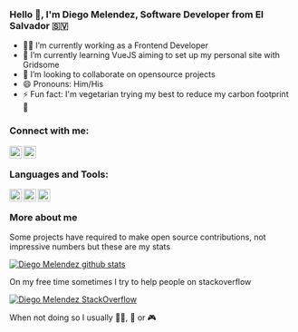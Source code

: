 ### Hello 👋, I'm Diego Melendez, Software Developer from El Salvador 🇸🇻

- :man_technologist: I’m currently working as a Frontend Developer
- 🌱 I’m currently learning VueJS aiming to set up my personal site with Gridsome
- :telescope: I’m looking to collaborate on opensource projects
- 😄 Pronouns: Him/His
- ⚡ Fun fact: I'm vegetarian trying my best to reduce my carbon footprint :footprints: 

### Connect with me:

[<img align="left" alt="Diego Melendez | LinkedIn" width="22px" src="https://cdn.jsdelivr.net/npm/simple-icons@v3/icons/linkedin.svg" />][linkedin]
[<img align="left" alt="Diego Melendez | email" width="22px" src="https://cdn.jsdelivr.net/npm/simple-icons@v3/icons/gmail.svg" />][gmail]

<br />

### Languages and Tools:

<a href="https://reactjs.org/" target="_blank">
  <img align="left" alt="ReactJS" width="22px" src="https://cdn.jsdelivr.net/npm/simple-icons@v3/icons/react.svg" />
</a>
<a href="https://www.typescriptlang.org/" target="_blank">
  <img align="left" alt="ReactJS" width="22px" src="https://cdn.jsdelivr.net/npm/simple-icons@v3/icons/typescript.svg" />
</a>
<a href="https://www.gatsbyjs.com/" target="_blank">
  <img align="left" alt="ReactJS" width="22px" src="https://cdn.jsdelivr.net/npm/simple-icons@v3/icons/gatsby.svg" />
</a>

<br />

### More about me

Some projects have required to make open source contributions, not impressive numbers but these are my stats

[![Diego Melendez github stats](https://github-readme-stats.vercel.app/api?username=diedu89)](https://github.com/anuraghazra/github-readme-stats)

On my free time sometimes I try to help people on stackoverflow

[![Diego Melendez StackOverflow](https://github-readme-stackoverflow.vercel.app/?userID=1868008&layout=compact)](https://stackoverflow.com/users/1868008/diedu)

When not doing so I usually :weight_lifting_man:, :guitar: or :video_game:	

[linkedin]: https://www.linkedin.com/in/diego-melendez/
[gmail]: mailto:diedu89@gmail.com
